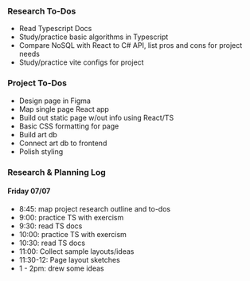 ### Research To-Dos
* Read Typescript Docs
* Study/practice basic algorithms in Typescript
* Compare NoSQL with React to C# API, list pros and cons for project needs
* Study/practice vite configs for project

### Project To-Dos
* Design page in Figma
* Map single page React app
* Build out static page w/out info using React/TS
* Basic CSS formatting for page
* Build art db
* Connect art db to frontend
* Polish styling

### Research & Planning Log
#### Friday 07/07

* 8:45: map project research outline and to-dos
* 9:00: practice TS with exercism
* 9:30: read TS docs
* 10:00: practice TS with exercism
* 10:30: read TS docs
* 11:00: Collect sample layouts/ideas
* 11:30-12: Page layout sketches
* 1 - 2pm: drew some ideas